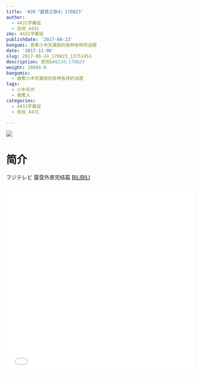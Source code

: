 ```yaml
---
title: '#20「露营之旅4」170823'
author:
  - 4431字幕组
  - 叔叔_4431
zmz: 4431字幕组
publishdate: '2017-08-23'
bangumi: 香蕉小木矢黛丽的各种各样的话题
date: '2017-11-06'
slug: 2017-08-24_170823_13751451
description: 其他&#8226;170823
weight: 28894.0
bangumis:
  - 香蕉小木矢黛丽的各种各样的话题
tags:
  - 小木矢作
  - 香蕉人
categories:
  - 4431字幕组
  - 叔叔_4431

---
```

![](https://i.imgur.com/W3wuqkK.png)
# 简介  
フジテレビ
露营外景完结篇
  [BILIBILI](https://www.bilibili.com/video/av13751451/)

  <iframe src="//www.bilibili.com/blackboard/player.html?aid=13751451" width="100%" height="500" frameborder="0" allowfullscreen="allowfullscreen"></iframe>

